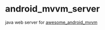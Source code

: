 # android_mvvm_server

java web server for [awesome_android_mvvm](https://github.com/chiclaim/awesome-android-mvvm)
